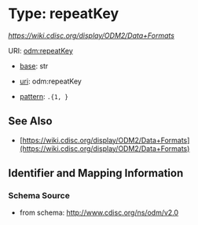 # Type: repeatKey




_https://wiki.cdisc.org/display/ODM2/Data+Formats_



URI: [odm:repeatKey](http://www.cdisc.org/ns/odm/v2.0/repeatKey)

* [base](https://w3id.org/linkml/base): str

* [uri](https://w3id.org/linkml/uri): odm:repeatKey



* [pattern](https://w3id.org/linkml/pattern): `.{1, }`






## See Also

* [https://wiki.cdisc.org/display/ODM2/Data+Formats](https://wiki.cdisc.org/display/ODM2/Data+Formats)

## Identifier and Mapping Information







### Schema Source


* from schema: http://www.cdisc.org/ns/odm/v2.0



